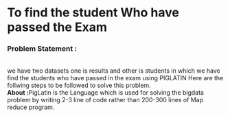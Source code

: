 # To find the student Who have passed the Exam
<h3>Problem Statement :<br> </h3>
<br>we have two datasets one is results and other is students in which we have find the students who have passed in the exam using PIGLATIN
Here are the follwing steps to be followed to solve this problem.
<br><b>About :</b>PigLatin is the Language which is used for solving the bigdata problem by writing 2-3 line of code rather than 200-300 lines of Map reduce program.

